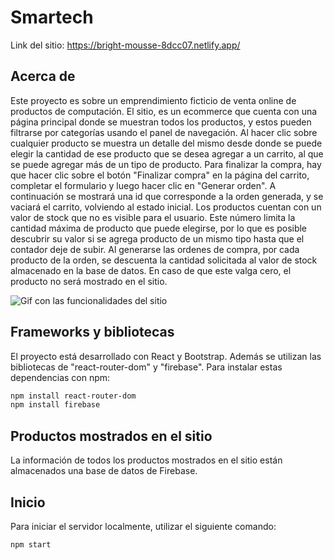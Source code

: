 # Smartech

Link del sitio: https://bright-mousse-8dcc07.netlify.app/
## Acerca de
Este proyecto es sobre un emprendimiento ficticio de venta online de productos de computación.
El sitio, es un ecommerce que cuenta con una página principal donde se muestran todos los productos, y estos pueden filtrarse por categorías usando el panel de navegación.
Al hacer clic sobre cualquier producto se muestra un detalle del mismo desde donde se puede elegir la cantidad de ese producto que se desea agregar a un carrito, al que se puede agregar más de un tipo de producto.
Para finalizar la compra, hay que hacer clic sobre el botón "Finalizar compra" en la página del carrito, completar el formulario y luego hacer clic en "Generar orden". A continuación se mostrará una id que corresponde a la orden generada, y se vaciará el carrito, volviendo al estado inicial.
Los productos cuentan con un valor de stock que no es visible para el usuario. Este número limita la cantidad máxima de producto que puede elegirse, por lo que es posible descubrir su valor si se agrega producto de un mismo tipo hasta que el contador deje de subir.
Al generarse las ordenes de compra, por cada producto de la orden, se descuenta la cantidad solicitada al valor de stock almacenado en la base de datos. En caso de que este valga cero, el producto no será mostrado en el sitio.

![Gif con las funcionalidades del sitio](https://github.com/fnmallet/ecommerce-react/raw/master/react-ecommerce.gif)

## Frameworks y bibliotecas
El proyecto está desarrollado con React y Bootstrap. Además se utilizan las bibliotecas de "react-router-dom" y "firebase". Para instalar estas dependencias con npm:
```sh
npm install react-router-dom
npm install firebase
```

## Productos mostrados en el sitio
La información de todos los productos mostrados en el sitio están almacenados una base de datos de Firebase.

## Inicio
Para iniciar el servidor localmente, utilizar el siguiente comando:
```sh
npm start
```